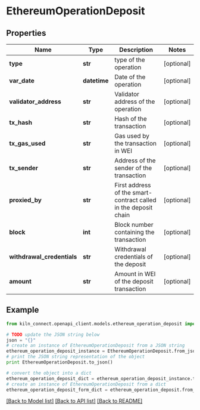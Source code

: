 # EthereumOperationDeposit


## Properties
Name | Type | Description | Notes
------------ | ------------- | ------------- | -------------
**type** | **str** | type of the operation | [optional] 
**var_date** | **datetime** | Date of the operation | [optional] 
**validator_address** | **str** | Validator address of the operation | [optional] 
**tx_hash** | **str** | Hash of the transaction | [optional] 
**tx_gas_used** | **str** | Gas used by the transaction in WEI | [optional] 
**tx_sender** | **str** | Address of the sender of the transaction | [optional] 
**proxied_by** | **str** | First address of the smart-contract called in the deposit chain | [optional] 
**block** | **int** | Block number containing the transaction | [optional] 
**withdrawal_credentials** | **str** | Withdrawal credentials of the deposit | [optional] 
**amount** | **str** | Amount in WEI of the deposit transaction | [optional] 

## Example

```python
from kiln_connect.openapi_client.models.ethereum_operation_deposit import EthereumOperationDeposit

# TODO update the JSON string below
json = "{}"
# create an instance of EthereumOperationDeposit from a JSON string
ethereum_operation_deposit_instance = EthereumOperationDeposit.from_json(json)
# print the JSON string representation of the object
print EthereumOperationDeposit.to_json()

# convert the object into a dict
ethereum_operation_deposit_dict = ethereum_operation_deposit_instance.to_dict()
# create an instance of EthereumOperationDeposit from a dict
ethereum_operation_deposit_form_dict = ethereum_operation_deposit.from_dict(ethereum_operation_deposit_dict)
```
[[Back to Model list]](../README.md#documentation-for-models) [[Back to API list]](../README.md#documentation-for-api-endpoints) [[Back to README]](../README.md)


